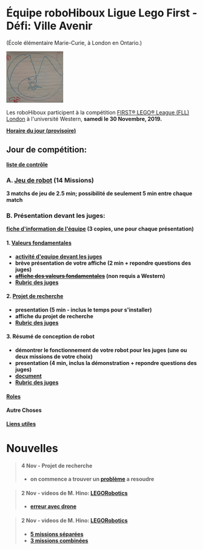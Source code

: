 # Équipe roboHiboux Ligue Lego First - Défi: Ville Avenir 
(École élémentaire Marie-Curie, à London en Ontario.)

![image](logo1.png)

Les roboHiboux participent à la compétition [FIRST® LEGO® League (FLL) London](https://www.eng.uwo.ca/outreach/first-robotics/lego-league/) à l'université Western, <b>samedi le 30 Novembre, 2019<b/>.

[Horaire du jour (provisoire)](https://www.eng.uwo.ca/outreach/first-robotics/lego-league/Tentative-Event-Schedule-2019.pdf)

## Jour de compétition:
[liste de contrôle](checklistWestern2019.pdf)

### A. [Jeu de robot](jeudurobot.md) (14 Missions)
3 matchs de jeu de 2.5 min; possibilité de seulement 5 min entre chaque match

### B. Présentation devant les juges:
[fiche d'information de l'équipe](TeamInfoSheet_FL005_Fillable.pdf) (3 copies, une pour chaque présentation)

#### 1. [Valeurs fondamentales](valeurs.md)
* [activité d'equipe devant les juges](http://flltutorials.com/translations/en-us/CoreValues/CVJudging.pdf)
* brève présentation de votre affiche (2 min + repondre questions des juges)
* ~~[affiche des valeurs fondamentales](http://flltutorials.com/translations/en-us/CoreValues/CVPoster.pdf)~~ (non requis a Western)
* [Rubric des juges](rubricsValues.pdf)

#### 2. [Projet de recherche](projet.md)
* presentation (5 min - inclus le temps pour s'installer)
* affiche du projet de recherche
* [Rubric des juges](rubricsProject.pdf)

#### 3. Résumé de conception de robot
* démontrer le fonctionnement de votre robot pour les juges (une ou deux missions de votre choix)
* presentation (4 min, inclus la démonstration + repondre questions des juges)
* [document](https://drive.google.com/file/d/1VC3oS6zkFRucYmjoOFKwcpcF8nQUieVT/view)
* [Rubric des juges](rubricsRobotDesign.pdf)

#### [Roles](roles.md)

#### Autre Choses

[Liens utiles](liens.md)

# Nouvelles 
> #### 4 Nov - Projet de recherche
> * on commence a trouver un [problème](projet.md) a resoudre

> #### 2 Nov - videos de M. Hino: [LEGORobotics](https://www.youtube.com/channel/UCvuw_UluXNRPKhqK5GU8SrQ/videos)
> * [erreur avec drone](https://www.youtube.com/watch?v=-bktRKjIdIE)

> #### 2 Nov - videos de M. Hino: [LEGORobotics](https://www.youtube.com/channel/UCvuw_UluXNRPKhqK5GU8SrQ/videos)
> * [5 missions séparées](https://www.youtube.com/watch?v=dAlKqZBOkeo)
> * [3 missions combinées](https://www.youtube.com/watch?v=gxRV948MMsE)
